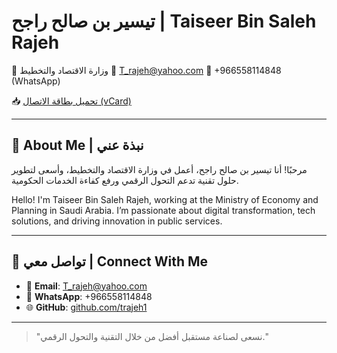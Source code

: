 # تيسير بن صالح راجح | Taiseer Bin Saleh Rajeh

📍 وزارة الاقتصاد والتخطيط
📧 T_rajeh@yahoo.com
📱 +966558114848 (WhatsApp)

📥 [تحميل بطاقة الاتصال (vCard)](https://github.com/trajeh1/trajeh1/raw/main/contact.vcf)

---

## 👋 About Me | نبذة عني

مرحبًا!
أنا تيسير بن صالح راجح، أعمل في وزارة الاقتصاد والتخطيط، وأسعى لتطوير حلول تقنية تدعم التحول الرقمي ورفع كفاءة الخدمات الحكومية.

Hello!
I'm Taiseer Bin Saleh Rajeh, working at the Ministry of Economy and Planning in Saudi Arabia. I’m passionate about digital transformation, tech solutions, and driving innovation in public services.

---

## 🔗 تواصل معي | Connect With Me

- 📧 **Email**: T_rajeh@yahoo.com
- 📱 **WhatsApp**: +966558114848
- 🌐 **GitHub**: [github.com/trajeh1](https://github.com/trajeh1)

---

> "نسعى لصناعة مستقبل أفضل من خلال التقنية والتحول الرقمي."
